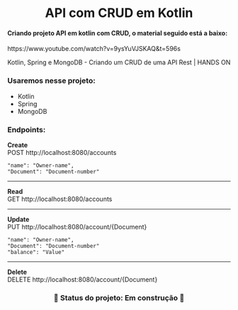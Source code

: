 <h1 align="center">API com CRUD em Kotlin</h1>
<h4>
    Criando projeto API em kotlin com CRUD, o material seguido está a baixo:
</h4>
<p>https://www.youtube.com/watch?v=9ysYuVJSKAQ&t=596s</p>
<p>Kotlin, Spring e MongoDB - Criando um CRUD de uma API Rest | HANDS ON</p>

<h3> Usaremos nesse projeto: </h3>

<!--ts-->
   * Kotlin
   * Spring
   * MongoDB
<!--te-->

<h3>Endpoints:</h3>
<strong>Create</strong><br>
POST http://localhost:8080/accounts

```
"name": "Owner-name",
"Document": "Document-number"
```
<hr>
<strong>Read</strong><br>
GET http://localhost:8080/accounts
<hr>
<strong>Update</strong><br>
PUT http://localhost:8080/account/{Document}

```
"name": "Owner-name",
"Document": "Document-number"
"balance": "Value"
```
<hr>
<strong>Delete</strong><br>
DELETE http://localhost:8080/account/{Document}

<h3 align="center"> 
	🚧  Status do projeto: Em construção  🚧
</h3>